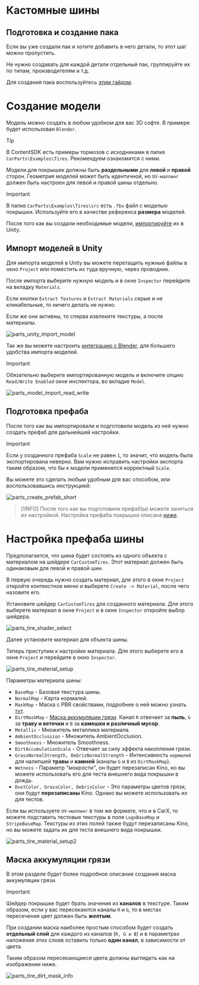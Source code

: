 ﻿# Кастомные шины

## Подготовка и создание пака

Если вы уже создали пак и хотите добавить в него детали, то этот шаг можно пропустить.

Не нужно создавать для каждой детали отдельный пак, группируйте их по типам, производителям и т.д.

Для создания пака воспользуйтесь [этим гайдом](CustomParts_RU.md).

# Создание модели

Модель можно создать в любом удобном для вас 3D софте. В примере будет использован `Blender`.

> [!TIP]
> В ContentSDK есть примеры тормозов с исходниками в папке `CarParts\Examples\Tires`. Рекомендуем ознакомится с ними.

Модели для покрышек должны быть **раздельными** для **левой** и **правой** сторон. Геометрия моделей может быть идентичной, но `UV-маппинг` должен быть настроен для левой и правой шины отдельно. 

> [!IMPORTANT]
> В папке `CarParts\Examples\Tires\src` есть `.fbx` файл с моделью покрышки. Используйте его в качестве референса **размера** моделей.

После того как вы создали необходимые модели, [импортируйте](#импорт-моделей-в-unity) их в Unity.

## Импорт моделей в Unity

Для импорта моделей в Unity вы можете перетащить нужные файлы в окно `Project` или поместить их туда вручную, через проводник.

После импорта выберите нужную модель и в окне `Inspector` перейдите на вкладку `Materials`.

Если кнопки `Extract Textures` и `Extract Materials` серые и не кликабельные, то ничего делать не нужно.

Если же они активны, то сперва извлеките текстуры, а после материалы.

![parts_unity_import_model](../Images/CarParts/parts_unity_import_model.png)

Так же вы можете настроить [интеграцию с Blender](../Tools/BlenderIntegration_RU.md), для большего удобства импорта моделей.

> [!IMPORTANT]
> Обязательно выберите импортированную модель и включите опцию `Read/Write Enabled` окне инспектора, во вкладке `Model`.

![parts_model_import_read_write](../Images/CarParts/parts_model_import_read_write.png)

## Подготовка префаба

После того как вы импортировали и подготовили модель из неё нужно создать префаб для дальнейшей настройки.

> [!IMPORTANT]
> Если у созданного префаба `Scale` не равен `1`, то значит, что модель была экспортирована неверно. Вам нужно исправить настройки экспорта таким образом, что бы к модели применялся корректный `Scale`.

Вы можете это сделать любым удобным для вас способом, или воспользовавшись инструкцией:

![parts_create_prefab_short](../Images/CarParts/parts_create_prefab_short.gif)

> [!INFO]
> После того как вы подготовили префаб(ы) можете заняться их настройкой. Настройка префаба покрышки описана [ниже](#настройка-префаба-шины).

# Настройка префаба шины

Предполагается, что шина будет состоять из одного объекта с материалом на шейдере `CarCustomTires`. Этот материал должен быть одинаковым для левой и правой шин.

В первую очередь нужно создать материал, для этого в окне `Project` откройте контекстное меню и выберете `Create -> Material`, после чего назовите его.

Установите шейдер `CarCustomTires` для созданного материала. Для этого выберете материал в окне `Project` и в окне `Inspector` откройте выбор шейдера.

![parts_tire_shader_select](../Images/CarParts/parts_tire_shader_select.png)

Далее установите материал для объекта шины.

Теперь приступим к настройке материала. Для этого выберете его в окне `Project` и перейдите в окно `Inspector`.

![parts_tire_material_setup](../Images/CarParts/parts_tire_material_setup.png)

Параметры материала шины:
* `BaseMap` - Базовая текстура шины.
* `NormalMap` - Карта нормалей.
* `MaskMap` - Маска с PBR свойствами, подробнее о ней можно узнать [тут](https://docs.unity3d.com/Packages/com.unity.render-pipelines.high-definition@13.1/manual/Mask-Map-and-Detail-Map.html).
* `DirtMaskMap` - [Маска аккумуляции _грязи_](#маска-аккумуляции-грязи). Канал `R` отвечает за **пыль**, `G` за **траву и веточки** и `B` за **камешки и различный мусор**.
* `Metallic` - Множитель металлика материала.
* `AmbientOcclussion` - Множитель AmbientOcclusion.
* `Smoothness` -  Множитель Smoothness.
* `DirtAccumulationScale` - Отвечает за силу эффекта накопления грязи.
* `GrassNormalStrength, DebrisNormalStrength` - Интенсивность `нормалей` для налипшей **травы** и **камней** (каналы `G` и `B` из `DirtMaskMap`).
* `Wetness` - Параметр _"мокрости"_, он будет перезаписан Kino, но вы можете использовать его для теста внешнего вида покрышки в дождь.
* `DustColor, GrassColor, DebrisColor` - Это параметры цветов грязи, они будут **перезаписаны** Kino. Однако вы можете использовать их для тестов.

Если вы используете `UV-маппинг` в том же формате, что и в CarX, то можете подставить тестовые текстуры в поля `LogoBaseMap` и `StripeBaseMap`.
Текстуры из этих полей также будут перезаписаны Kino, но вы можете задать их для теста внешнего вида покрышки.

![parts_tire_material_setup2](../Images/CarParts/parts_tire_material_setup2.png)

## Маска аккумуляции грязи

В этом разделе будет более подробное описание создания маска аккумуляции грязи. 

> [!IMPORTANT]
> Шейдер покрышке будет брать значения из **каналов** в текстуре. Таким образом, если у вас пересекаются каналы `R` и `G`, то в местах пересечения цвет должен быть **желтым**. 

При создании маска наиболее простым способом будет создать **отдельный слой** для каждого из каналов (`R, G и B`) и в параметрах наложения этих слоев оставить только **один канал**, в зависимости от цвета.

Таким образом пересекающиеся цвета должны выглядеть как на изображении ниже.

![parts_tire_dirt_mask_info](../Images/CarParts/parts_tire_dirt_mask_info.png)
